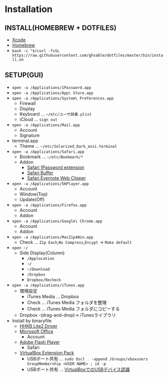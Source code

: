 # Installation
## INSTALL(HOMEBREW + DOTFILES)
* [Xcode](https://itunes.apple.com/jp/app/xcode/id497799835?mt=12)
* [Homebrew](https://brew.sh/index_ja.html)
* `bash -c "$(curl -fsSL https://raw.githubusercontent.com/ghsable/dotfiles/master/bin/install.sh`

## SETUP(GUI)
* `open -a /Applications/1Password.app`
* `open -a /Applications/App\ Store.app`
* `open -a /Applications/System\ Preferences.app`
    * Firewall
    * Display
    * Keyboard ... `~/etc/ユーザ辞書.plist`
    * iCloud ... `sign out`
* `open -a /Applications/Mail.app`
    * Account
    * Signature
* terminal.app
    * Theme ... `~/etc/Solarized_Dark_ansi.terminal`
* `open -a /Applications/Safari.app`
    * Bookmark ... `~/etc/Bookmark/*`
    * Addon
        * [Safari 1Password extension](https://safari-extensions.apple.com/details/?id=com.agilebits.onepassword4-safari-2BUA8C4S2C)
        * [Safari Buffer](https://safari-extensions.apple.com/details/?id=com.bufferapp.buffer-UYDA63C4EC)
        * [Safari Evernote Web Clipper](https://safari-extensions.apple.com/details/?id=com.evernote.safari.clipper-Q79WDW8YH9)
* `open -a /Applications/5KPlayer.app`
    * Account
    * Window(Top)
    * Update(Off)
* `open -a /Applications/Firefox.app`
    * Account
    * Addon
* `open -a /Applications/Google\ Chrome.app`
    * Account
    * Addon
* `open -a /Applications/MacZip4Win.app`
    * Check ... `Zip Each`,`No Compress`,`Encypt` -> `Make default`
* `open ~/`
    * Side Display(Column)
        * `/Applocation`
        * `~/`
        * `~/Download`
        * `/Dropbox`
        * `Dropbox/Recheck`
* `open -a /Applications/iTunes.app`
    * 環境設定
        * iTunes Media ... Dropbox
        * Check ... iTunes Media フォルダを整理
        * Check ... iTunes Media フォルダにコピーする
    * Dropbox -(drag-and-drop)-> iTunesライブラリ
* Install by binaryfile
    * [HHKB Lite2 Driver](https://www.pfu.fujitsu.com/hhkeyboard/macdownload_lite2.html)
    * [Microsoft Office](https://stores.office.com/myaccount/home.aspx?ms.officeurl=myaccount)
        * Account
    * [Adobe Flash Player](https://get.adobe.com/jp/flashplayer/)
        * Safari
    * [VirtualBox Extension Pack](https://www.virtualbox.org/wiki/Downloads)
        * USBポート共有 ... `sudo dscl . -append /Groups/vboxusers GroupMembership <USER NAME> ; id -p`
        * USBポート共有 ... [VirtualBoxでのUSBデバイス認識](https://qiita.com/civic/items/684c4b82428feb0c4ae1)
